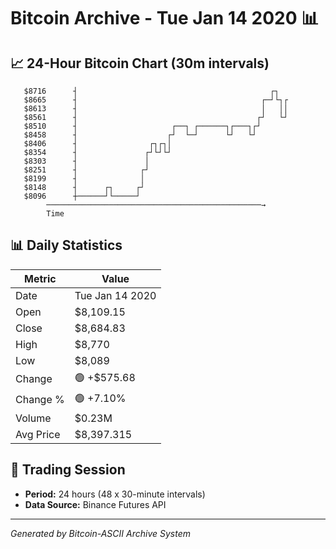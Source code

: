# Bitcoin Archive - Tue Jan 14 2020 📊

## 📈 24-Hour Bitcoin Chart (30m intervals)

```
   $8716      ┤                                           ┌┐   
   $8665      ┤                                         ┌─┘└┐┌ 
   $8613      ┤                                         │   ││ 
   $8561      ┤                                        ┌┘   └┘ 
   $8510      ┤                     ┌──┐ ┌──────┐┌───┐┌┘       
   $8458      ┤                    ┌┘  └─┘      └┘   └┘        
   $8406      ┤                ┌┐┌┐│                           
   $8354      ┤               ┌┘└┘└┘                           
   $8303      ┤               │                                
   $8251      ┤              ┌┘                                
   $8199      ┤              │                                 
   $8148      ┤      ┌┐     ┌┘                                 
   $8096      ┼──────┘└─────┘                                  
        ────────────────────────────────────────────────→
        Time
```

## 📊 Daily Statistics

| Metric | Value |
|--------|-------|
| Date | Tue Jan 14 2020 |
| Open | $8,109.15 |
| Close | $8,684.83 |
| High | $8,770 |
| Low | $8,089 |
| Change | 🟢 +$575.68 |
| Change % | 🟢 +7.10% |
| Volume | $0.23M |
| Avg Price | $8,397.315 |

## 📅 Trading Session

- **Period:** 24 hours (48 x 30-minute intervals)
- **Data Source:** Binance Futures API

---
*Generated by Bitcoin-ASCII Archive System*
